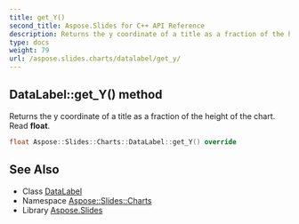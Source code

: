 ```yaml
---
title: get_Y()
second_title: Aspose.Slides for C++ API Reference
description: Returns the y coordinate of a title as a fraction of the height of the chart. Read float.
type: docs
weight: 79
url: /aspose.slides.charts/datalabel/get_y/
---
```

## DataLabel::get_Y() method


Returns the y coordinate of a title as a fraction of the height of the chart. Read **float**.

```cpp
float Aspose::Slides::Charts::DataLabel::get_Y() override
```

## See Also

* Class [DataLabel](../)
* Namespace [Aspose::Slides::Charts](../../)
* Library [Aspose.Slides](../../../)
